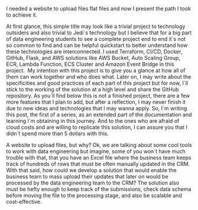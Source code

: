 I needed a website to upload files flat files and now I present the path I took to achieve it.

At first glance, this simple title may look like a trivial project to technology outsiders and also trivial to Jedi´s technology but I believe that for a big part of data engineering students to see a complete project end to end it´s not so common to find and can be helpful quickstart to better understand how these technologies are interconnected.
I used Terraform, CI/CD, Docker, GitHub, Flask, and AWS solutions like AWS Bucket, Auto Scaling Group, ECR, Lambda Function, ECS Cluster and Amazon Event Bridge in this project. 
My intention with this project is to give you a glance at how all of them can work together and who does what. Later on, I may write about the specificities and good practices of each part of this project but for now, I´ll  stick to the working of the solution at a high level and share the GitHub repository.
As you´ll find below this is not a finished project, there are a few more features that I plan to add, but after a reflection, I may never finish it due to new ideas and technologies that I may wanna apply. So, I´m writing this post, the first of a series, as an extended part of the documentation and learning I´m obtaining in this journey.
And to the ones who are afraid of cloud costs and are willing to replicate this solution, I can assure you that I didn´t spend more than 5 dollars with this.

A website to upload files, but why?
Ok, we are talking about some cool tools to work with data engineering but imagine, some of you won´t have much trouble with that, that you have an Excel file where the business team keeps track of hundreds of rows that must be often manually updated in the CRM.
With that said, how could we develop a solution that would enable the business team to mass upload their updates that later on would be processed by the data engineering team to the CRM? The solution also must be hefty enough to keep track of the submissions, check data schema before moving the file to the processing stage, and also be scalable and cost-effective.
